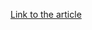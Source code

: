 [Link to the article](https://www.cisa.gov/news-events/alerts/2025/01/10/cisa-releases-cybersecurity-performance-goals-adoption-report)
